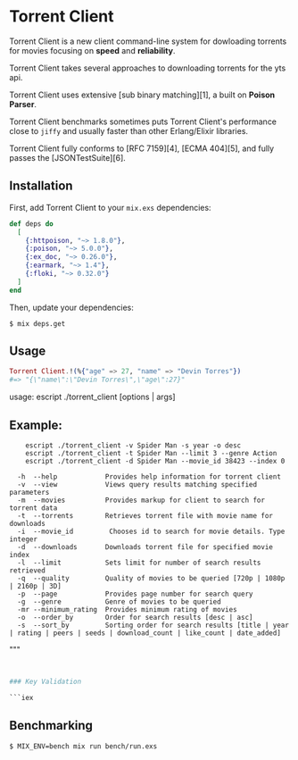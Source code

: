 # Torrent Client

Torrent Client is a new client command-line system for dowloading torrents for movies focusing on **speed** and **reliability**.

Torrent Client takes several approaches to downloading torrents for the yts api.

Torrent Client uses extensive [sub binary matching][1], a built on **Poison Parser**.

Torrent Client benchmarks sometimes puts Torrent Client's performance close to `jiffy` and
usually faster than other Erlang/Elixir libraries.

Torrent Client fully conforms to [RFC 7159][4], [ECMA 404][5], and fully passes the
[JSONTestSuite][6].

## Installation

First, add Torrent Client to your `mix.exs` dependencies:

```elixir
def deps do
  [
    {:httpoison, "~> 1.8.0"},
    {:poison, "~> 5.0.0"},
    {:ex_doc, "~> 0.26.0"},
    {:earmark, "~> 1.4"},
    {:floki, "~> 0.32.0"}
  ]
end
```

Then, update your dependencies:

```sh-session
$ mix deps.get
```

## Usage

```elixir
Torrent Client.!(%{"age" => 27, "name" => "Devin Torres"})
#=> "{\"name\":\"Devin Torres\",\"age\":27}"
```

usage: escript ./torrent_client [options | args]

## Example:

        escript ./torrent_client -v Spider Man -s year -o desc
        escript ./torrent_client -t Spider Man --limit 3 --genre Action
        escript ./torrent_client -d Spider Man --movie_id 38423 --index 0

      -h  --help            Provides help information for torrent client
      -v  --view            Views query results matching specified parameters
      -m  --movies          Provides markup for client to search for torrent data
      -t  --torrents        Retrieves torrent file with movie name for downloads
      -i  --movie_id         Chooses id to search for movie details. Type integer
      -d  --downloads       Downloads torrent file for specified movie index
      -l  --limit           Sets limit for number of search results retrieved
      -q  --quality         Quality of movies to be queried [720p | 1080p | 2160p | 3D]
      -p  --page            Provides page number for search query
      -g  --genre           Genre of movies to be queried
      -mr --minimum_rating  Provides minimum rating of movies
      -o  --order_by        Order for search results [desc | asc]
      -s  --sort_by         Sorting order for search results [title | year | rating | peers | seeds | download_count | like_count | date_added]

"""

````elixir


### Key Validation

```iex

````

## Benchmarking

```sh-session
$ MIX_ENV=bench mix run bench/run.exs
```
